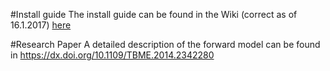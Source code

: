 #Install guide
The install guide can be found in the Wiki (correct as of 16.1.2017) [here](https://github.com/EIT-team/PEITS/wiki/Installing-PEITS)

#Research Paper
A detailed description of the forward model can be found in https://dx.doi.org/10.1109/TBME.2014.2342280
